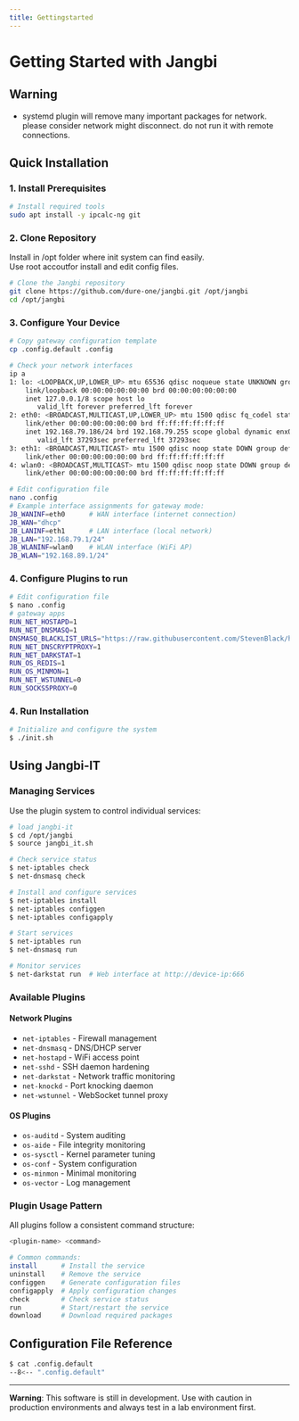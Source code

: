 ```yaml
---
title: Gettingstarted
---
```


# Getting Started with Jangbi

## Warning

* systemd plugin will remove many important packages for network. please consider network might disconnect. do not run it with remote connections.

## Quick Installation

### 1. Install Prerequisites

```bash
# Install required tools
sudo apt install -y ipcalc-ng git
```

### 2. Clone Repository

Install in /opt folder where init system can find easily.<br/>
Use root accoutfor install and edit config files.

```bash
# Clone the Jangbi repository
git clone https://github.com/dure-one/jangbi.git /opt/jangbi
cd /opt/jangbi
```

### 3. Configure Your Device

```bash
# Copy gateway configuration template
cp .config.default .config

# Check your network interfaces
ip a
1: lo: <LOOPBACK,UP,LOWER_UP> mtu 65536 qdisc noqueue state UNKNOWN group default qlen 1000
    link/loopback 00:00:00:00:00:00 brd 00:00:00:00:00:00
    inet 127.0.0.1/8 scope host lo
       valid_lft forever preferred_lft forever
2: eth0: <BROADCAST,MULTICAST,UP,LOWER_UP> mtu 1500 qdisc fq_codel state UP group default qlen 1000
    link/ether 00:00:00:00:00:00 brd ff:ff:ff:ff:ff:ff
    inet 192.168.79.186/24 brd 192.168.79.255 scope global dynamic enx00e04c680686
       valid_lft 37293sec preferred_lft 37293sec
3: eth1: <BROADCAST,MULTICAST> mtu 1500 qdisc noop state DOWN group default qlen 1000
    link/ether 00:00:00:00:00:00 brd ff:ff:ff:ff:ff:ff
4: wlan0: <BROADCAST,MULTICAST> mtu 1500 qdisc noop state DOWN group default qlen 1000
    link/ether 00:00:00:00:00:00 brd ff:ff:ff:ff:ff:ff

# Edit configuration file
nano .config
# Example interface assignments for gateway mode:
JB_WANINF=eth0      # WAN interface (internet connection)
JB_WAN="dhcp"
JB_LANINF=eth1      # LAN interface (local network)
JB_LAN="192.168.79.1/24"
JB_WLANINF=wlan0    # WLAN interface (WiFi AP)
JB_WLAN="192.168.89.1/24"
```

### 4. Configure Plugins to run

```bash
# Edit configuration file
$ nano .config
# gateway apps
RUN_NET_HOSTAPD=1
RUN_NET_DNSMASQ=1
DNSMASQ_BLACKLIST_URLS="https://raw.githubusercontent.com/StevenBlack/hosts/master/hosts"
RUN_NET_DNSCRYPTPROXY=1
RUN_NET_DARKSTAT=1
RUN_OS_REDIS=1
RUN_OS_MINMON=1
RUN_NET_WSTUNNEL=0
RUN_SOCKS5PROXY=0
```

### 4. Run Installation

```bash
# Initialize and configure the system
$ ./init.sh
```

## Using Jangbi-IT

### Managing Services

Use the plugin system to control individual services:

```bash
# load jangbi-it
$ cd /opt/jangbi
$ source jangbi_it.sh

# Check service status
$ net-iptables check
$ net-dnsmasq check

# Install and configure services
$ net-iptables install
$ net-iptables configgen
$ net-iptables configapply

# Start services
$ net-iptables run
$ net-dnsmasq run

# Monitor services
$ net-darkstat run  # Web interface at http://device-ip:666
```

### Available Plugins

#### Network Plugins
- `net-iptables` - Firewall management
- `net-dnsmasq` - DNS/DHCP server
- `net-hostapd` - WiFi access point
- `net-sshd` - SSH daemon hardening
- `net-darkstat` - Network traffic monitoring
- `net-knockd` - Port knocking daemon
- `net-wstunnel` - WebSocket tunnel proxy

#### OS Plugins
- `os-auditd` - System auditing
- `os-aide` - File integrity monitoring
- `os-sysctl` - Kernel parameter tuning
- `os-conf` - System configuration
- `os-minmon` - Minimal monitoring
- `os-vector` - Log management

### Plugin Usage Pattern

All plugins follow a consistent command structure:

```bash
<plugin-name> <command>

# Common commands:
install      # Install the service
uninstall    # Remove the service
configgen    # Generate configuration files
configapply  # Apply configuration changes
check        # Check service status
run          # Start/restart the service
download     # Download required packages
```

## Configuration File Reference
```bash
$ cat .config.default 
--8<-- ".config.default"
```

---

**Warning**: This software is still in development. Use with caution in production environments and always test in a lab environment first.